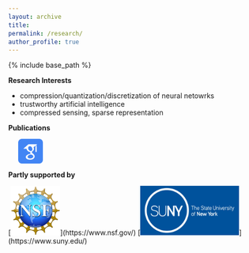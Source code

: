 ```yaml
---
layout: archive
title: 
permalink: /research/
author_profile: true
---
```

{% include base_path %}

**Research Interests**
 - compression/quantization/discretization of neural netowrks
 - trustworthy artificial intelligence
 - compressed sensing, sparse representation

**Publications** 

&nbsp;&nbsp;&nbsp;&nbsp; [<img align="center" src= "/images/Scholar-icon.png" height="50" width = "50">](https://scholar.google.com/citations?user=PY1Cb7MAAAAJ&hl=en)

**Partly supported by** <br />
<p float="left">
[<img src="/images/NSF-logo.png" height="100" width = "100">](https://www.nsf.gov/)
[<img src="/images/SUNY-logo.jpeg" height="100" width = "200">](https://www.suny.edu/)
</p>

 <!---
<img src="/images/IBM-Logo.jpeg" height="100" width = "150"/> 
-->


